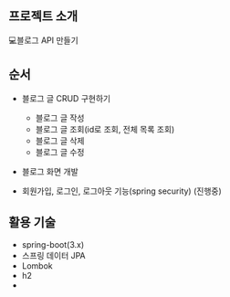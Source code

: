 ## 프로젝트 소개
 💻블로그 API 만들기


## 순서
 - 블로그 글 CRUD 구현하기
   - 블로그 글 작성
   - 블로그 글 조회(id로 조회, 전체 목록 조회)
   - 블로그 글 삭제
   - 블로그 글 수정

  - 블로그 화면 개발

  - 회원가입, 로그인, 로그아웃 기능(spring security)   (진행중)

    
## 활용 기술
- spring-boot(3.x)
- 스프링 데이터 JPA
- Lombok
- h2
- 
